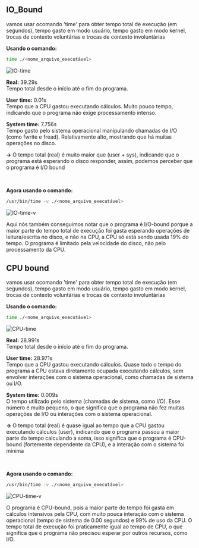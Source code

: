 ## IO_Bound

vamos usar ocomando 'time' para obter tempo total de execução (em segundos), tempo gasto em modo usuário, tempo gasto em modo kernel, trocas de contexto voluntárias e trocas de contexto involuntárias

**Usando o comando:**
```bash
time ./<nome_arquivo_executável>
```
![IO-time](https://github.com/user-attachments/assets/10b48012-b401-49c6-afb1-8c063e487da5)

**Real:** 39.29s  
Tempo total desde o início até o fim do programa.

**User time:** 0.01s  
Tempo que a CPU gastou executando cálculos. Muito pouco tempo, indicando que o programa não exige processamento intenso.

**System time:** 7.756s  
Tempo gasto pelo sistema operacional manipulando chamadas de I/O (como fwrite e fread). Relativamente alto, mostrando que há muitas operações no disco.

**->** O tempo total (real) é muito maior que (user + sys), indicando que o programa está esperando o disco responder, assim, podemos perceber que o programa é I/O bound

<br>

**Agora usando o comando:**
```bash
/usr/bin/time -v ./<nome_arquivo_executável>
```
![IO-time-v](https://github.com/user-attachments/assets/515a770f-0c62-4c8e-a7c7-63b2f3523630)

Aqui nós também conseguimos notar que o programa é I/O-bound porque a maior parte do tempo total de execução foi gasta esperando operações de leitura/escrita no disco, e não na CPU, a CPU só está sendo usada 19% do tempo. 
O programa é limitado pela velocidade do disco, não pelo processamento da CPU. 
<br>

## CPU bound

vamos usar ocomando 'time' para obter tempo total de execução (em segundos), tempo gasto em modo usuário, tempo gasto em modo kernel, trocas de contexto voluntárias e trocas de contexto involuntárias

**Usando o comando:**
```bash
time ./<nome_arquivo_executável>
```
![CPU-time](https://github.com/user-attachments/assets/8ca0d38a-29f8-4246-8412-f240e8e843b8)

**Real:** 28.991s  
Tempo total desde o início até o fim do programa.

**User time:** 28.971s  
Tempo que a CPU gastou executando cálculos. Quase todo o tempo do programa a CPU estava diretamente ocupada executando cálculos, sem envolver interações com o sistema operacional, como chamadas de sistema ou I/O.

**System time:** 0.009s  
O tempo utilizado pelo sistema (chamadas de sistema, como I/O). Esse número é muito pequeno, o que significa que o programa não fez muitas operações de I/O ou interações com o sistema operacional.

**->** O tempo total (real) é quase igual ao tempo que a CPU gastou executando cálculos (user), indicando que o programa passou a maior parte do tempo calculando a soma, isso significa que o programa é CPU-bound (fortemente dependente da CPU), e a interação com o sistema foi mínima

<br>

**Agora usando o comando:**
```bash
/usr/bin/time -v ./<nome_arquivo_executável>
```
![CPU-time-v](https://github.com/user-attachments/assets/f9d95980-dca0-4583-8c18-f3a3fb0ace77)

O programa é CPU-bound, pois a maior parte do tempo foi gasta em cálculos intensivos pela CPU, com muito pouca interação com o sistema operacional (tempo de sistema de 0.00 segundos) e 99% de uso da CPU. O tempo total de execução foi praticamente igual ao tempo de CPU, o que significa que o programa não precisou esperar por outros recursos, como I/O. 
